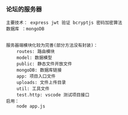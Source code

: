 ### 论坛的服务器
    主要技术： express jwt 验证 bcryptjs 密码加密算法
    数据库 ：mongoDB


    服务器端模块化较为完善(部分方法没有封装)：
        routes: 路由模块
        model: 数据模型
        public: 静态文件开放文件
        mongoDB: 数据库链接
        app: 项目入口文件
        uploads: 文件上传目录
        util: 工具文件
        test.http: vscode 测试项目接口
    启用：
        node app.js